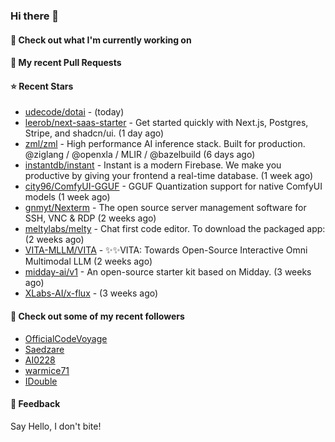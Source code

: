 ### Hi there 👋

#### 👷 Check out what I'm currently working on

#### 🔨 My recent Pull Requests


#### ⭐ Recent Stars

- [udecode/dotai](https://github.com/udecode/dotai) -  (today)
- [leerob/next-saas-starter](https://github.com/leerob/next-saas-starter) - Get started quickly with Next.js, Postgres, Stripe, and shadcn/ui. (1 day ago)
- [zml/zml](https://github.com/zml/zml) - High performance AI inference stack. Built for production. @ziglang / @openxla / MLIR / @bazelbuild (6 days ago)
- [instantdb/instant](https://github.com/instantdb/instant) - Instant is a modern Firebase. We make you productive by giving your frontend a real-time database. (1 week ago)
- [city96/ComfyUI-GGUF](https://github.com/city96/ComfyUI-GGUF) - GGUF Quantization support for native ComfyUI models (1 week ago)
- [gnmyt/Nexterm](https://github.com/gnmyt/Nexterm) - The open source server management software for SSH, VNC &amp; RDP (2 weeks ago)
- [meltylabs/melty](https://github.com/meltylabs/melty) - Chat first code editor. To download the packaged app: (2 weeks ago)
- [VITA-MLLM/VITA](https://github.com/VITA-MLLM/VITA) - ✨✨VITA: Towards Open-Source Interactive Omni Multimodal LLM (2 weeks ago)
- [midday-ai/v1](https://github.com/midday-ai/v1) - An open-source starter kit based on Midday. (3 weeks ago)
- [XLabs-AI/x-flux](https://github.com/XLabs-AI/x-flux) -  (3 weeks ago)

#### 👯 Check out some of my recent followers

- [OfficialCodeVoyage](https://github.com/OfficialCodeVoyage)
- [Saedzare](https://github.com/Saedzare)
- [AI0228](https://github.com/AI0228)
- [warmice71](https://github.com/warmice71)
- [IDouble](https://github.com/IDouble)

#### 💬 Feedback

Say Hello, I don't bite!